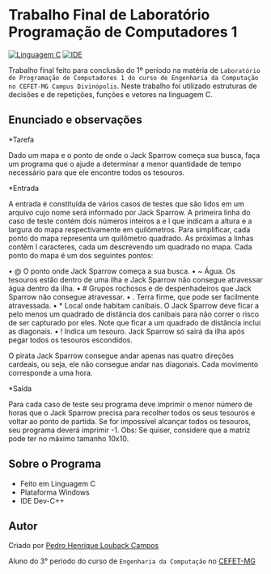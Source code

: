 Trabalho Final de Laboratório Programação de Computadores 1
===========
[![Linguagem C](https://img.shields.io/badge/Linguagem-C-green.svg)](https://github.com/PedroLouback/TrabalhoFinal-Prog.2)
[![IDE](https://img.shields.io/badge/IDE-Dev--C%2B%2B-orange.svg)](http://orwelldevcpp.blogspot.com/)

 Trabalho final feito para conclusão do 1º período na matéria de `Laboratório de Programação de Computadores 1 do curso de Engenharia da Computação no CEFET-MG Campus Divinópolis`.  Neste trabalho foi utilizado estruturas de decisões e de repetições, funções e vetores na linguagem C.

 ## Enunciado e observações

 *Tarefa

 Dado um mapa e o ponto de onde o Jack Sparrow começa sua busca, faça um programa que o ajude a determinar a menor quantidade de tempo necessário para que ele encontre todos os tesouros. 

 *Entrada

 A entrada é constituída de vários casos de testes que são lidos em um arquivo cujo nome será informado por Jack Sparrow. A primeira linha do caso de teste contém dois números inteiros a e l que indicam a altura e a largura do mapa respectivamente em quilômetros. Para simplificar, cada ponto do mapa representa um quilômetro quadrado. As próximas a linhas contêm l caracteres, cada um descrevendo um quadrado no mapa. Cada ponto do mapa é um dos seguintes pontos: 

•	@ O ponto onde Jack Sparrow começa a sua busca.
•	~  Água. Os tesouros estão dentro de uma ilha e Jack Sparrow não consegue atravessar água dentro da ilha.
•	#  Grupos rochosos e de despenhadeiros que Jack Sparrow não consegue atravessar.
•	.  Terra firme, que pode ser facilmente atravessada.
•	*  Local onde habitam canibais. O Jack Sparrow deve ficar a pelo menos um quadrado de distância dos canibais para não correr o risco de ser capturado por eles. Note que ficar a um quadrado de distância inclui as diagonais.
•	!  Indica um tesouro. Jack Sparrow só sairá da ilha após pegar todos os tesouros escondidos.

O pirata Jack Sparrow consegue andar apenas nas quatro direções cardeais, ou seja, ele não consegue andar nas diagonais. Cada movimento corresponde a uma hora.

*Saída

Para cada caso de teste seu programa deve imprimir o menor número de horas que o Jack Sparrow precisa para recolher todos os seus tesouros e voltar ao ponto de partida. Se for impossível alcançar todos os tesouros, seu programa deverá imprimir -1.
Obs: Se quiser, considere que a matriz pode ter no máximo tamanho 10x10. 

## Sobre o Programa

* Feito em Linguagem C
* Plataforma Windows
* IDE Dev-C++

## Autor

Criado por [Pedro Henrique Louback Campos](https://www.linkedin.com/in/pedro-henrique-louback-campos-0a4a03205/)

Aluno do 3° periodo do curso de `Engenharia da Computação` no [CEFET-MG](https://www.cefetmg.br)
